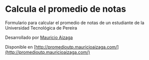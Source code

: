 Calcula el promedio de notas
============================

Formulario para calcular el promedio de notas de un estudiante de la Universidad Tecnológica de Pereira

Desarrollado por [Mauricio Aizaga](http://twitter.com/MaoAiz)

Disponible en [http://promedioutp.mauricioaizaga.com/](http://promedioutp.mauricioaizaga.com/)
